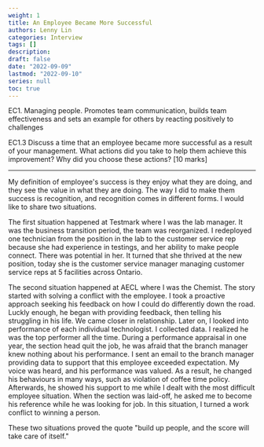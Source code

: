 ```yaml
---
weight: 1
title: An Employee Became More Successful
authors: Lenny Lin
categories: Interview 
tags: []
description: 
draft: false
date: "2022-09-09"
lastmod: "2022-09-10"
series: null
toc: true
---
```


EC1. Managing people. Promotes team communication, builds team effectiveness and sets an example for others by reacting positively to challenges


EC1.3 Discuss a time that an employee became more successful as a result of your management. What actions did you take to help them achieve this improvement? Why did you choose these actions? [10 marks]

<!--more-->

---


My definition of employee's success is they enjoy what they are doing, and they see the value in what they are doing.  The way I did to make them success is recognition, and recognition comes in different forms.  I would like to share two situations.

The first situation happened at Testmark where I was the lab manager.  It was the business transition period, the team was reorganized.  I redeployed one technician from the position in the lab to the customer service rep because she had experience in testings, and her ability to make people connect.  There was potential in her.  It turned that she thrived at the new position, today she is the customer service manager managing customer service reps at 5 facilities across Ontario.

The second situation happened at AECL where I was the Chemist. The story started with solving a conflict with the employee.  I took a proactive approach seeking his feedback on how I could do differently down the road.  Luckly enough, he began with providing feedback, then telling his struggling in his life.  We came closer in relationship.  Later on, I looked into performance of each individual technologist.  I collected data.  I realized he was the top performer all the time.  During a performance appraisal in one year, the section head quit the job, he was afraid that the branch manager knew nothing about his performance.  I sent an email to the branch manager providing data to support that this employee exceeded expectation.  My voice was heard, and his performance was valued.  As a result, he changed his behaviours in many ways, such as violation of coffee time policy.  Afterwards, he showed his support to me while I dealt with the most difficult employee situation.  When the section was laid-off, he asked me to become his reference while he was looking for job.  In this situation, I turned a work conflict to winning a person.

These two situations proved the quote "build up people, and the score will take care of itself." 